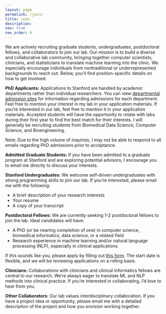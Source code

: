 ```yaml
---
layout: page
permalink: /join/
title: join
description: 
nav: true
nav_order: 6
---
```


We are actively recruiting graduate students, undergraduates, postdoctoral fellows, and collaborators to join our lab. Our mission is to build a diverse and collaborative lab community, bringing together computer scientists, clinicians, and statisticians to translate machine learning into the clinic. We especially encourage individuals from nontraditional or underrepresented backgrounds to reach out. Below, you'll find position-specific details on how to get involved.

**PhD Applicants:** Applications to Stanford are handled by academic departments rather than individual researchers. You can view [departmental admission sites](https://gradadmissions.stanford.edu/explore-programs) for information regarding admissions for each department. Feel free to mention your interest in my lab in your application materials. If you’re interested in our lab, feel free to mention it in your application materials. Accepted students will have the opportunity to rotate with labs during their first year to find the best match for their interests. I will generally be recruiting students from Biomedical Data Science, Computer Science, and Bioengineering. 

Note: Due to the high volume of inquiries, I may not be able to respond to all emails regarding PhD admissions prior to acceptance.

**Admitted Graduate Students:** If you have been admitted to a graduate program at Stanford and are exploring potential advisors, I encourage you to email me directly to discuss your interests.

**Stanford Undergraduates:** We welcome self-driven undergraduates with strong programming skills to join our lab. If you’re interested, please email me with the following:

- A brief description of your research interests
- Your resume
- A copy of your transcript

**Postdoctoral Fellows:** We are currently seeking 1-2 postdoctoral fellows to join the lab. Ideal candidates will have:

- A PhD (or be nearing completion of one) in computer science, biomedical informatics, data science, or a related field
- Research experience in machine learning and/or natural language processing (NLP), especially in clinical applications

If this sounds like you, please apply by filling out [this form](https://bit.ly/alsentzerlab-app). The start date is flexible, and we will be reviewing applications on a rolling basis.

**Clinicians:** Collaborations with clinicians and clinical informatics fellows are central to our research. We’re always eager to translate ML and NLP methods into clinical practice. If you’re interested in collaborating, I’d love to hear from you.

**Other Collaborators**: Our lab values interdisciplinary collaboration. If you have a project idea or opportunity, please email me with a detailed description of the project and how you envision working together.



